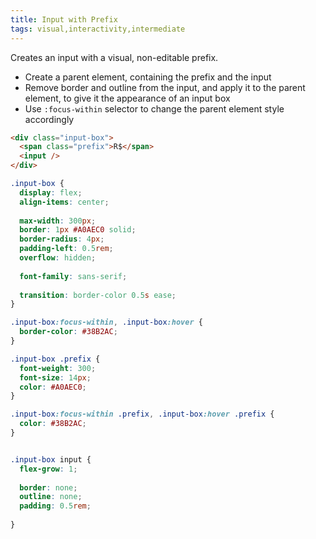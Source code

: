 ```yaml
---
title: Input with Prefix
tags: visual,interactivity,intermediate
---
```


Creates an input with a visual, non-editable prefix.

- Create a parent element, containing the prefix and the input 
- Remove border and outline from the input, and apply it to the parent element, to give it the appearance of an input box
- Use `:focus-within` selector to change the parent element style accordingly

```html
<div class="input-box">
  <span class="prefix">R$</span>
  <input />  
</div>
```

```css
.input-box {
  display: flex;
  align-items: center;
  
  max-width: 300px;  
  border: 1px #A0AEC0 solid;
  border-radius: 4px;
  padding-left: 0.5rem;
  overflow: hidden;
  
  font-family: sans-serif;
  
  transition: border-color 0.5s ease;
}

.input-box:focus-within, .input-box:hover {
  border-color: #38B2AC;
}

.input-box .prefix {
  font-weight: 300;
  font-size: 14px;
  color: #A0AEC0;
}

.input-box:focus-within .prefix, .input-box:hover .prefix { 
  color: #38B2AC;
}


.input-box input {
  flex-grow: 1;
  
  border: none;
  outline: none;
  padding: 0.5rem;
  
} 

```

